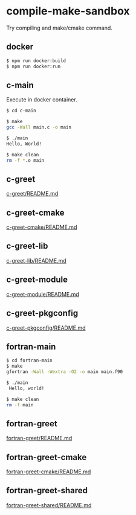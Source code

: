 # compile-make-sandbox
Try compiling and make/cmake command.


## docker
```bash
$ npm run docker:build
$ npm run docker:run
```


## c-main
Execute in docker container.

```bash
$ cd c-main

$ make
gcc -Wall main.c -o main

$ ./main
Hello, World!

$ make clean
rm -f *.o main
```


## c-greet
[c-greet/README.md](./c-greet/README.md)


## c-greet-cmake
[c-greet-cmake/README.md](./c-greet-cmake/README.md)


## c-greet-lib
[c-greet-lib/README.md](./c-greet-lib/README.md)


## c-greet-module
[c-greet-module/README.md](./c-greet-module/README.md)


## c-greet-pkgconfig
[c-greet-pkgconfig/README.md](./c-greet-pkgconfig/README.md)


## fortran-main

```bash
$ cd fortran-main
$ make
gfortran -Wall -Wextra -O2 -o main main.f90

$ ./main
 Hello, world!

$ make clean
rm -f main
```


## fortran-greet
[fortran-greet/README.md](./fortran-greet/README.md)


## fortran-greet-cmake
[fortran-greet-cmake/README.md](./fortran-greet-cmake/README.md)


## fortran-greet-shared
[fortran-greet-shared/README.md](./fortran-greet-shared/README.md)
